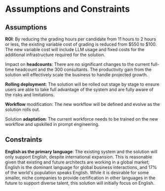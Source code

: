 # Assumptions and Constraints

## Assumptions
 
**ROI**: By reducing the grading hours per candidate from 11 hours to 2 hours or less, the existing variable cost of grading is reduced from $550 to $100. The new variable cost will include LLM usage and fixed costs for the additional infrastructure required for the solution.

Impact on **headcounts**: There are no significant changes to the current full-time headcount and the 300 consultants. The productivity gain from the solution will effectively scale the business to handle projected growth.

**Rolling deployment**: The solution will be rolled out stage by stage to ensure users are able to take full advantage of the system and are fully aware of the risks and limitations.

**Workflow** modification: The new workflow will be defined and evolve as the solution rolls out.

Solution **adaptation**: The current workforce needs to be trained on the new workflow and upskilled in prompt engineering.

## Constraints

**English as the primary language**: The existing system and the solution will only support English, despite international expansion. This is reasonable given that existing and future architects are working in a global market; English is the dominant language for global business interactions, and 17% of the world's population speaks English.  While it is desirable for some smaller, niche companies to provide certification in other languages in the future to support diverse talent, this solution will initially focus on English.